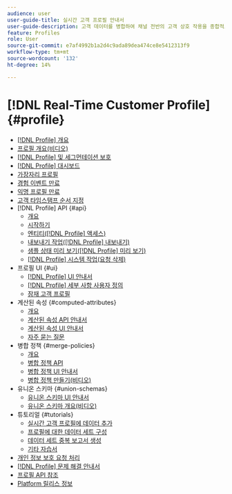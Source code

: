 ```yaml
---
audience: user
user-guide-title: 실시간 고객 프로필 안내서
user-guide-description: 고객 데이터를 병합하여 채널 전반의 고객 상호 작용을 종합적으로 파악할 수 있습니다.
feature: Profiles
role: User
source-git-commit: e7af4992b1a2d4c9ada89dea474ce8e5412313f9
workflow-type: tm+mt
source-wordcount: '132'
ht-degree: 14%

---
```



# [!DNL Real-Time Customer Profile] {#profile}

* [[!DNL Profile] 개요](home.md)
* [프로필 개요(비디오)](video/profile-overview.md)
* [[!DNL Profile] 및 세그먼테이션 보호](guardrails.md)
* [[!DNL Profile] 대시보드](ui/profile-dashboard.md)
* [가장자리 프로필](edge-profiles.md)
* [경험 이벤트 만료](event-expirations.md)
* [익명 프로필 만료](pseudonymous-profiles.md)
* [고객 타임스탬프 순서 지정](customer-timestamp-ordering.md)
* [!DNL Profile] API {#api}
   * [개요](api/overview.md)
   * [시작하기](api/getting-started.md)
   * [엔티티([!DNL Profile] 액세스)](api/entities.md)
   * [내보내기 작업([!DNL Profile] 내보내기)](api/export-jobs.md)
   * [샘플 상태 미리 보기([!DNL Profile] 미리 보기)](api/preview-sample-status.md)
   * [[!DNL Profile] 시스템 작업(요청 삭제)](api/profile-system-jobs.md)
* 프로필 UI {#ui}
   * [[!DNL Profile] UI 안내서](ui/user-guide.md)
   * [[!DNL Profile] 세부 사항 사용자 정의](ui/profile-customization.md)
   * [잠재 고객 프로필](ui/prospect-profile.md)
* 계산된 속성 {#computed-attributes}
   * [개요](computed-attributes/overview.md)
   * [계산된 속성 API 안내서](computed-attributes/api.md)
   * [계산된 속성 UI 안내서](computed-attributes/ui.md)
   * [자주 묻는 질문](computed-attributes/faq.md)
* 병합 정책 {#merge-policies}
   * [개요](merge-policies/overview.md)
   * [병합 정책 API](api/merge-policies.md)
   * [병합 정책 UI 안내서](merge-policies/ui-guide.md)
   * [병합 정책 만들기(비디오)](video/create-merge-policies.md)
* 유니온 스키마 {#union-schemas}
   * [유니온 스키마 UI 안내서](ui/union-schema.md)
   * [유니온 스키마 개요(비디오)](video/union-schemas-overview.md)
* 튜토리얼 {#tutorials}
   * [실시간 고객 프로필에 데이터 추가](tutorials/add-profile-data.md)
   * [프로필에 대한 데이터 세트 구성](tutorials/dataset-configuration.md)
   * [데이터 세트 중복 보고서 생성](tutorials/dataset-overlap-report.md)
   * [기타 자습서](https://experienceleague.adobe.com/docs/platform-learn/tutorials/overview.html)
* [개인 정보 보호 요청 처리](privacy.md)
* [[!DNL Profile] 문제 해결 안내서](troubleshooting.md)
* [프로필 API 참조](https://www.adobe.com/go/profile-apis-en)
* [Platform 릴리스 정보](https://experienceleague.adobe.com/en/docs/experience-platform/release-notes/latest)
